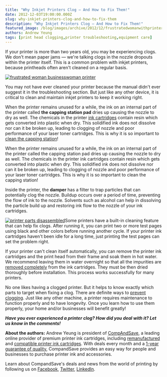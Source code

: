 ```yaml
---
title: "Why Inkjet Printers Clog — And How to Fix Them!"
date: 2012-12-03T19:00:00.000Z
slug: why-inkjet-printers-clog-and-how-to-fix-them
description: "Why Inkjet Printers Clog — And How to Fix Them!"
featured_image: /blog/images/archive/2012/12/frustratedwomanwithprinter.COLOURBOX3384421.jpeg
authors: Andrew Yeung
tags: [print head clogging,printer troubleshooting,equipment care]
---
```


[](/blog/images/fix%5Fyour%5Fown%5Fprinter%5Fgraphic%5Flarge.jpg)

[](/blog/images/fix%5Fyour%5Fown%5Fprinter%5Fgraphic%5Flarge.jpg)

If your printer is more than two years old, you may be experiencing clogs. We don't mean paper jams — we're talking clogs in the nozzle dropouts within the printer itself. This is a common problem with inkjet printers, because printheads often aren't cleaned on a regular basis.

[![frustrated woman businesswoman printer](/blog/images/frustrated-with-printer.jpeg "frustrated woman businesswoman printer")](/blog/images/frustrated-with-printer.jpeg)

You may not have ever cleaned your printer because the manual didn't ever suggest it in the troubleshooting section. But just like any other device, it is critical to clean and maintain inkjet printers to keep it working right.

When the printer remains unused for a while, the ink on an internal part of the printer called **the capping station pad** dries up causing the nozzle to dry as well. The chemicals in the printer [ink cartridges](https://www.compandsave.com/) contain resin which gets converted into plastic when dry. This solidified ink does not dissolve nor can it be broken up, leading to clogging of nozzle and poor performance of your laser toner cartridges. This is why it is so important to [clean the capping station](https://www.youtube.com/watch?v=uN8T8tbzPEI)!

When the printer remains unused for a while, the ink on an internal part of the printer called the capping station pad dries up causing the nozzle to dry as well. The chemicals in the printer ink cartridges contain resin which gets converted into plastic when dry. This solidified ink does not dissolve nor can it be broken up, leading to clogging of nozzle and poor performance of your laser toner cartridges. This is why it is so important to clean the capping station!

Inside the printer, the **damper** has a filter to trap particles that can potentially clog the nozzle. Buildup occurs over a period of time, preventing the flow of ink to the nozzle. Solvents such as alcohol can help in dissolving the particle build up and restoring ink flow to the nozzle of your ink cartridges.

[![printer parts disassembled](/blog/images/broken-printer.jpeg "printer parts disassembled")](/blog/images/broken-printer.jpeg)Some printers have a built-in cleaning feature that can help fix clogs. After running it, you can print two or more test pages using black and other colors before running another cycle. If your printer ink cartridges haven't been idle for a long time, just printing the test pages can set the problem right.

If your printer can't clean itself automatically, you can remove the printer ink cartridges and the print head from their frame and soak them in hot water. We recommend leaving them in water overnight so that all the impurities are [removed completely](https://www.techwalla.com/articles/how-to-clean-clogged-inkjet-print-heads) from the ink cartridges. They must be then dried thoroughly before installation. This process works successfully for many printers.

No one likes having a clogged printer. But it helps to know exactly which parts to target when fixing a clog. There are definite ways to [prevent clogging](https://lifehacker.com/how-can-i-make-my-inkjet-printer-suck-less-and-print-be-5844144). Just like any other machine, a printer requires maintenance to function properly and to have longevity. Once you learn how to use them properly, your home and/or businesses will benefit greatly!

**_Have you ever experienced a printer clog? How did you deal with it? Let us know in the comments!_**

**About the authors:** Andrew Yeung is president of [CompAndSave](https://www.compandsave.com/), a leading online provider of premium printer ink cartridges, including [remanufactured](https://www.compandsave.com/help) and [compatible printer ink cartridges](https://www.compandsave.com/help). With deals every month and a [1-year guarantee of quality](https://www.compandsave.com/help), CompandSave provides an easy way for people and businesses to purchase printer ink and accessories.

Learn about CompandSave's deals and news from the world of printing by following us on [Facebook](https://www.facebook.com/compandsave.ink), [Twitter](https://twitter.com/compandsave), [LinkedIn](https://www.linkedin.com).

  